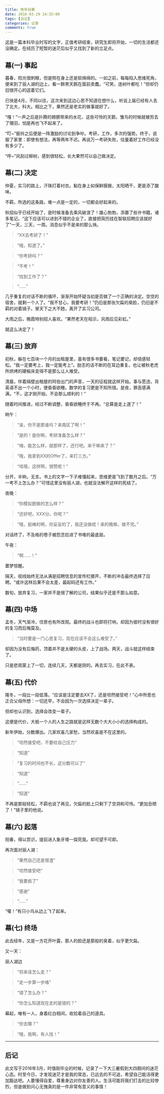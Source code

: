 ```yaml
---
title: 陈年旧事
date: 2016-03-29 14:35:00
tags: [日记]
categories: 记录
comments: true
---
```


这是一篇本科毕业时写的文字，正值考研结束，研究生即将开始，一切的生活都还没确定。在经历了短暂的迷茫后似乎又找到了新的立足点。

## 幕(一) 事起

暮春，阳光很刺眼，但是照在身上还是软绵绵的。一如之前，每每陷入思维死角，便来到了丽人湖的边上，看一群黑天鹅在面前卖蠢。“可笑，连树叶都吃！”但却仍旧很开心的逗着它们。

已快是4月，不同以往，这次来到这边心思不知道在想什么，听说上届已经有人去了北大，科大。相比之下，果然还是老实的做事就好了。

“嘎！”一声之后是扑腾的翅膀带来的水花，这些可怜的天鹅，雏鸟的时候就被剪去了翎羽，怕是再也飞不起来了。

“叮~”振铃之后便是一阵激励的讨论到争吵。考研，工作，多次的强势。终于，说服了家里：即使有想法，再等两年不迟。再说万一考研失败，估量着好工作已经没有多少了。

“呼~”风刮过柳树，感到很轻松，长大果然可以自己做决定。

## 幕(二) 决定
仲夏，实习的路上，汗珠打着衬衣。黏在身上如保鲜膜搬，太阳晒干，更是添了酸味。

不羁，所选的这条路，难一点是一定的，一切都会好起来的。

秋招似乎已经开始了，是时候准备去乘风破浪了！雄心勃勃，添置了些许书籍，诸多笔记。“这下应该可以进到不错的企业了，直接把简历挂在智联招聘应该就好了”一天，三天，一周。消息似乎不是来的那么快。

>  “XX去考研了！”

> “哦，知道了。”

> “你考研吗？”

> “不考！”

> “找到工作了？”

> “……”

几乎重复的对话不断的循环，渐渐开始怀疑当初是否做了一个正确的决定。空空的宿舍，就剩一个人了。“我不甘心，我要考研！”仍旧是那张欠扁的臭脸，仍旧是不羁的对着镜子。冒天下之大不韪，离开了实习公司。

大雨之后，晚霞特别招人喜欢。“果然老天在昭示，风雨后见彩虹。”

就这么决定了！

## 幕(三) 放弃
初秋，躲在七百块一个月的出租屋里，虽有很多书要看，笔记要记，却倍感轻松。“我一定要考上，我一定能考上”。励志的话不断的在耳边重复。也让被秋老虎所烘烤的硬板床变得不是那么让人难受。

清晨，伴着隔壁出租屋的阿伯出门的声音，一天的征程就这样开始。事与愿违，背英语不出一个小时，便昏昏欲睡。数学的复习更是不知所措。是夜，罪恶感满满。“不，这才刚开始，不会那么顺利的！”

随着时间推进，经过不断调整，昏昏欲睡终于不再。“总算是走上道了！”

晌午：

> “诶，你不是那谁吗？来南区了啊！”

> “是的！是你啊，考研准备怎么样？”

> “嗨，能怎么样，就那样了，还行吧。来干嘛来了？”

> “哦，我拿到XX的Offer了，来打三方。”

> “哇哦，这样啊，很赞呢！”

分开，半晌，无言。书上的文字一下子难懂起来，思维更是飞到了数月之后。“万一考不上怎么办？”可惜这里没有丽人湖，也就没法解开这样的死结了。

夜晚：

> “你模拟题做的怎么样？”

> “还好吧，XXX分。你呢？”

> “哦，挺棒的啊，你妥妥的了，我还没做呢！来的晚嘛，做不完。”

对话终了，不及格的卷子被怨念拉进了书堆的最底层。

午夜：

> “啊……！”

噩梦惊醒。

隔天，视线始终无法从满是招聘信息的宣传栏挪开，不断的冲击最终选择了应聘。“或许这样后果不会太差，最起码还有工作。”

数旬，放弃复习，一家并不是很了解的公司，结果似乎还是不那么如意。

## 幕(四) 中场
孟冬，天气渐冷，住房也有所改观。最终的战斗也即将打响，却因为彼时没有很好的复习而后悔莫及。

> “当时要是一门心思复习，现在应该不会这么难受了。”

却因为没有后悔药，顶着并不是太硬的头皮，上了战场。两天，战斗就这样结束了。


只是悲观蒙上了一切，连续几天，天都是阴的。再去实习，在此不表。

## 幕(五) 代价
隆冬，一段比一段低落。“应该是注定要去XX了，还是坦然接受吧！”心中所思也正合父母所想：一切还早，不会因为一次选择决定一辈子。

但却也认识到，选择会改变一辈子。

这便是代价，大抵一个人的人生之路就是这样无数个大大小小的选择构成的。

新年伊始，分数爆出。几家欢喜几家愁，当然欢喜是不在这里的。

> “坦然接受吧，不要给自己压力”

> “知道”

> “复习的时间也不长，这分数可以了”

> “知道”

> “……”

> “知道”

不再是那般轻松，不羁也说了再见，欠扁的脸上只剩下了空洞和可怜。“更加丑陋了！”镜子里的他说。

## 幕(六) 起落
阳春，得以赏识，提前进入象牙塔一探究竟。却可望不可即。

再次面对丽人湖：

> “果然自己还是很渣”

> “坦然接受吧”

> “我要疯了”

> “感谢”

> “……”

“噶！”有只小鸟从边上飞了起来。

## 幕(七) 终场

此去经年，又是一方花开叶露，那人的脸还是那般的臭着，似乎更欠扁。

又一天：

丽人湖边

> “将来该怎么走？”

> “走一步算一步咯”

> “错了怎么办？”

> “你怎么知道现在走的是错的？”

幕起，唯有一人，身着红白相间，收拾着自己的道具。

> “你去哪？”

> “哦，我啊，有人找！”

---
## 后记

此文写于2016年3月，时值刚毕业的时候，记录了一下大三暑假到大四期间的迷茫心态。时至今日，才发现迷茫才是我的常态，已远去的不可追，希望自己能活得更加豁达吧。人要懂得自爱，尊重身边对你友善的人。生活可能将我们打击的比较惨烈，但是做到问心无愧真的是一件非常有意义的事情！